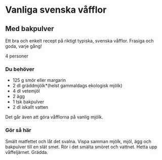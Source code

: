 # Vanliga svenska våfflor

## Med bakpulver
Ett bra och enkelt recept på riktigt typiska, svenska våfflor. Frasiga och goda, varje gång!

4 personer

### Du behöver
* 125 g smör eller margarin
* 2 dl gräddmjölk*(helst gammaldags ekologisk mjölk)
* 4 dl vetemjöl
* 2 ägg
* 1 tsk bakpulver
* 2 dl iskallt vatten

Det går även att göra våfflorna på vanlig mjölk.

### Gör så här
Smält matfettet och låt det svalna. Vispa samman mjölk, mjöl, ägg och bakpulver till en slät smet. Rör i det smälta smöret och vattnet. Hetta upp våffeljärnet. Grädda.